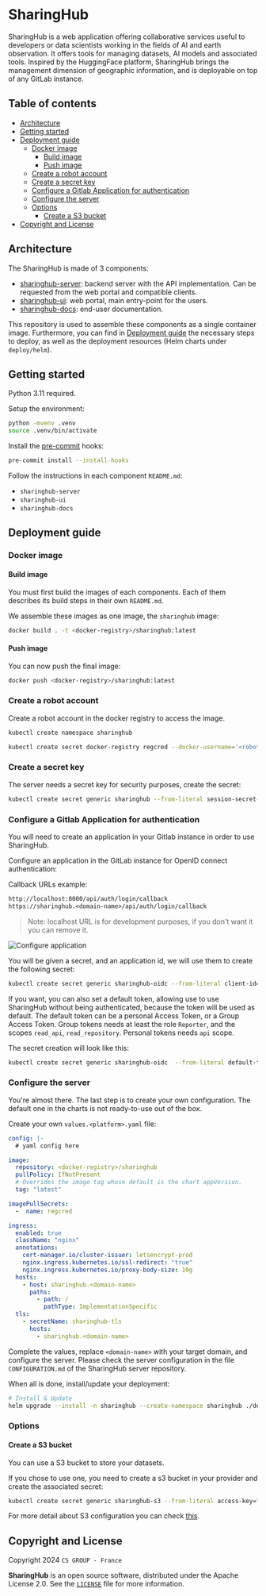 # SharingHub

SharingHub is a web application offering collaborative services useful to developers or data scientists
working in the fields of AI and earth observation. It offers tools for managing datasets,
AI models and associated tools. Inspired by the HuggingFace platform, SharingHub brings the management
dimension of geographic information, and is deployable on top of any GitLab instance.

## Table of contents

- [Architecture](#architecture)
- [Getting started](#getting-started)
- [Deployment guide](#deployment-guide)
  - [Docker image](#docker-image)
    - [Build image](#build-image)
    - [Push image](#push-image)
  - [Create a robot account](#create-a-robot-account)
  - [Create a secret key](#create-a-secret-key)
  - [Configure a Gitlab Application for authentication](#configure-a-gitlab-application-for-authentication)
  - [Configure the server](#configure-the-server)
  - [Options](#options)
    - [Create a S3 bucket](#create-a-s3-bucket)
- [Copyright and License](#copyright-and-license)

## Architecture

The SharingHub is made of 3 components:

- [sharinghub-server](https://github.com/csgroup-oss/sharinghub-server): backend server with the API implementation.
  Can be requested from the web portal and compatible clients.
- [sharinghub-ui](https://github.com/csgroup-oss/sharinghub-ui): web portal, main entry-point for the users.
- [sharinghub-docs](https://github.com/csgroup-oss/sharinghub-docs): end-user documentation.

This repository is used to assemble these components as a single container image. Furthermore, you can find in
[Deployment guide](#deployment-guide) the necessary steps to deploy, as well as the deployment resources (Helm charts under `deploy/helm`).

## Getting started

Python 3.11 required.

Setup the environment:

```bash
python -mvenv .venv
source .venv/bin/activate
```

Install the [pre-commit](https://pre-commit.com/) hooks:

```bash
pre-commit install --install-hooks
```

Follow the instructions in each component `README.md`:

- `sharinghub-server`
- `sharinghub-ui`
- `sharinghub-docs`

## Deployment guide

### Docker image

#### Build image

You must first build the images of each components. Each of them describes its build steps in their own `README.md`.

We assemble these images as one image, the `sharinghub` image:

```bash
docker build . -t <docker-registry>/sharinghub:latest
```

#### Push image

You can now push the final image:

```bash
docker push <docker-registry>/sharinghub:latest
```

### Create a robot account

Create a robot account in the docker registry to access the image.

```bash
kubectl create namespace sharinghub

kubectl create secret docker-registry regcred --docker-username='<robot-username>' --docker-password='<robot-password>' --docker-server='<docker-registry>' --namespace sharinghub
```

### Create a secret key

The server needs a secret key for security purposes, create the secret:

```bash
kubectl create secret generic sharinghub --from-literal session-secret-key="<uuid>" --namespace sharinghub
```

### Configure a Gitlab Application for authentication

You will need to create an application in your Gitlab instance in order to use SharingHub.

Configure an application in the GitLab instance for OpenID connect authentication:

Callback URLs example:

```txt
http://localhost:8000/api/auth/login/callback
https://sharinghub.<domain-name>/api/auth/login/callback
```

> Note: localhost URL is for development purposes, if you don't want it you can remove it.

![Configure application](./assets/configure-application.png)

You will be given a secret, and an application id, we will use them to create the following secret:

```bash
kubectl create secret generic sharinghub-oidc --from-literal client-id="<application-id>" --from-literal client-secret="<application-secret>" --namespace sharinghub
```

If you want, you can also set a default token, allowing use to use SharingHub without being authenticated, because the token will be used as default. The default token can be a personal Access Token, or a Group Access Token. Group tokens needs at least the role `Reporter`, and the scopes `read_api`, `read_repository`. Personal tokens needs `api` scope.

The secret creation will look like this:

```bash
kubectl create secret generic sharinghub-oidc  --from-literal default-token="<default-token>" --from-literal client-id="<client-id>" --from-literal client-secret="<client-secret>" --namespace sharinghub
```

### Configure the server

You're almost there. The last step is to create your own configuration. The default one in the charts is not ready-to-use out of the box.

Create your own `values.<platform>.yaml` file:

```yaml
config: |-
  # yaml config here

image:
  repository: <docker-registry>/sharinghub
  pullPolicy: IfNotPresent
  # Overrides the image tag whose default is the chart appVersion.
  tag: "latest"

imagePullSecrets:
  -  name: regcred

ingress:
  enabled: true
  className: "nginx"
  annotations:
    cert-manager.io/cluster-issuer: letsencrypt-prod
    nginx.ingress.kubernetes.io/ssl-redirect: "true"
    nginx.ingress.kubernetes.io/proxy-body-size: 10g
  hosts:
    - host: sharinghub.<domain-name>
      paths:
        - path: /
          pathType: ImplementationSpecific
  tls:
    - secretName: sharinghub-tls
      hosts:
        - sharinghub.<domain-name>
```

Complete the values, replace `<domain-name>` with your target domain, and configure the server. Please check the server configuration in the file `CONFIGURATION.md` of the SharingHub server repository.

When all is done, install/update your deployment:

```bash
# Install & Update
helm upgrade --install -n sharinghub --create-namespace sharinghub ./deploy/helm/sharinghub -f ./deploy/helm/values.<platform>.yaml
```

### Options

#### Create a S3 bucket

You can use a S3 bucket to store your datasets.

If you chose to use one, you need to create a s3 bucket in your provider and create the associated secret:

```bash
kubectl create secret generic sharinghub-s3 --from-literal access-key="<access-key>" --from-literal secret-key="<secret-key>" --namespace sharinghub
```

For more detail about S3 configuration you can check [this](https://github.com/csgroup-oss/sharinghub-server/blob/main/CONFIGURATION.md#s3).

## Copyright and License

Copyright 2024 `CS GROUP - France`

**SharingHub**  is an open source software, distributed under the Apache License 2.0. See the [`LICENSE`](./LICENSE) file for more information.
